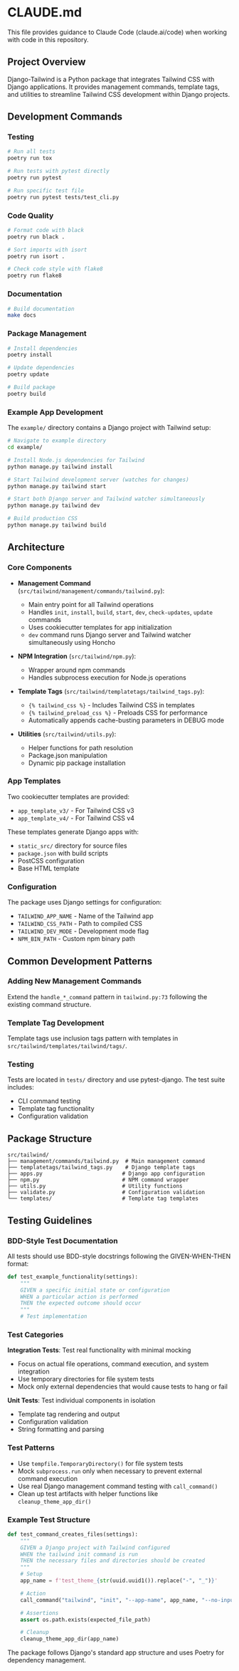 # CLAUDE.md

This file provides guidance to Claude Code (claude.ai/code) when working with code in this repository.

## Project Overview

Django-Tailwind is a Python package that integrates Tailwind CSS with Django applications. It provides management commands, template tags, and utilities to streamline Tailwind CSS development within Django projects.

## Development Commands

### Testing
```bash
# Run all tests
poetry run tox

# Run tests with pytest directly
poetry run pytest

# Run specific test file
poetry run pytest tests/test_cli.py
```

### Code Quality
```bash
# Format code with black
poetry run black .

# Sort imports with isort
poetry run isort .

# Check code style with flake8
poetry run flake8
```

### Documentation
```bash
# Build documentation
make docs
```

### Package Management
```bash
# Install dependencies
poetry install

# Update dependencies
poetry update

# Build package
poetry build
```

### Example App Development
The `example/` directory contains a Django project with Tailwind setup:

```bash
# Navigate to example directory
cd example/

# Install Node.js dependencies for Tailwind
python manage.py tailwind install

# Start Tailwind development server (watches for changes)
python manage.py tailwind start

# Start both Django server and Tailwind watcher simultaneously
python manage.py tailwind dev

# Build production CSS
python manage.py tailwind build
```

## Architecture

### Core Components

- **Management Command** (`src/tailwind/management/commands/tailwind.py`):
  - Main entry point for all Tailwind operations
  - Handles `init`, `install`, `build`, `start`, `dev`, `check-updates`, `update` commands
  - Uses cookiecutter templates for app initialization
  - `dev` command runs Django server and Tailwind watcher simultaneously using Honcho

- **NPM Integration** (`src/tailwind/npm.py`):
  - Wrapper around npm commands
  - Handles subprocess execution for Node.js operations

- **Template Tags** (`src/tailwind/templatetags/tailwind_tags.py`):
  - `{% tailwind_css %}` - Includes Tailwind CSS in templates
  - `{% tailwind_preload_css %}` - Preloads CSS for performance
  - Automatically appends cache-busting parameters in DEBUG mode

- **Utilities** (`src/tailwind/utils.py`):
  - Helper functions for path resolution
  - Package.json manipulation
  - Dynamic pip package installation

### App Templates

Two cookiecutter templates are provided:
- `app_template_v3/` - For Tailwind CSS v3
- `app_template_v4/` - For Tailwind CSS v4

These templates generate Django apps with:
- `static_src/` directory for source files
- `package.json` with build scripts
- PostCSS configuration
- Base HTML template

### Configuration

The package uses Django settings for configuration:
- `TAILWIND_APP_NAME` - Name of the Tailwind app
- `TAILWIND_CSS_PATH` - Path to compiled CSS
- `TAILWIND_DEV_MODE` - Development mode flag
- `NPM_BIN_PATH` - Custom npm binary path

## Common Development Patterns

### Adding New Management Commands
Extend the `handle_*_command` pattern in `tailwind.py:73` following the existing command structure.

### Template Tag Development
Template tags use inclusion tags pattern with templates in `src/tailwind/templates/tailwind/tags/`.

### Testing
Tests are located in `tests/` directory and use pytest-django. The test suite includes:
- CLI command testing
- Template tag functionality
- Configuration validation

## Package Structure

```
src/tailwind/
├── management/commands/tailwind.py  # Main management command
├── templatetags/tailwind_tags.py    # Django template tags
├── apps.py                         # Django app configuration
├── npm.py                          # NPM command wrapper
├── utils.py                        # Utility functions
├── validate.py                     # Configuration validation
└── templates/                      # Template tag templates
```

## Testing Guidelines

### BDD-Style Test Documentation

All tests should use BDD-style docstrings following the GIVEN-WHEN-THEN format:

```python
def test_example_functionality(settings):
    """
    GIVEN a specific initial state or configuration
    WHEN a particular action is performed
    THEN the expected outcome should occur
    """
    # Test implementation
```

### Test Categories

**Integration Tests**: Test real functionality with minimal mocking
- Focus on actual file operations, command execution, and system integration
- Use temporary directories for file system tests
- Mock only external dependencies that would cause tests to hang or fail

**Unit Tests**: Test individual components in isolation
- Template tag rendering and output
- Configuration validation
- String formatting and parsing

### Test Patterns

- Use `tempfile.TemporaryDirectory()` for file system tests
- Mock `subprocess.run` only when necessary to prevent external command execution
- Use real Django management command testing with `call_command()`
- Clean up test artifacts with helper functions like `cleanup_theme_app_dir()`

### Example Test Structure

```python
def test_command_creates_files(settings):
    """
    GIVEN a Django project with Tailwind configured
    WHEN the tailwind init command is run
    THEN the necessary files and directories should be created
    """
    # Setup
    app_name = f'test_theme_{str(uuid.uuid1()).replace("-", "_")}'

    # Action
    call_command("tailwind", "init", "--app-name", app_name, "--no-input")

    # Assertions
    assert os.path.exists(expected_file_path)

    # Cleanup
    cleanup_theme_app_dir(app_name)
```

The package follows Django's standard app structure and uses Poetry for dependency management.
